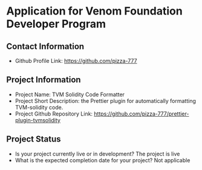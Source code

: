 # Application for Venom Foundation Developer Program

## Contact Information

- Github Profile Link: https://github.com/pizza-777

## Project Information
- Project Name: TVM Solidity Code Formatter
- Project Short Description: the Prettier plugin for automatically formatting TVM-solidity code.
- Project Github Repository Link: https://github.com/pizza-777/prettier-plugin-tvmsolidity

## Project Status
- Is your project currently live or in development?
The project is live
- What is the expected completion date for your project?
Not applicable